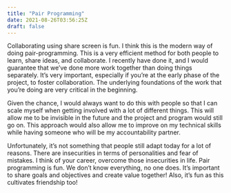 ```yaml
---
title: "Pair Programming"
date: 2021-08-26T03:56:25Z
draft: false
---
```


Collaborating using share screen is fun. I think this is the modern way of doing pair-programming. This is a very efficient method for both people to learn, share ideas, and collaborate. I recently have done it, and I would guarantee that we’ve done more work together than doing things separately. It’s very important, especially if you’re at the early phase of the project, to foster collaboration. The underlying foundations of the work that you’re doing are very critical in the beginning. 

Given the chance, I would always want to do this with people so that I can scale myself when getting involved with a lot of different things. This will allow me to be invisible in the future and the project and program would still go on. This approach would also allow me to improve on my technical skills while having someone who will be my accountability partner.

Unfortunately, it’s not something that people still adapt today for a lot of reasons. There are insecurities in terms of personalities and fear of mistakes. I think of your career, overcome those insecurities in life. Pair programming is fun. We don’t know everything, no one does. It’s important to share goals and objectives and create value together! Also, it’s fun as this cultivates friendship too!